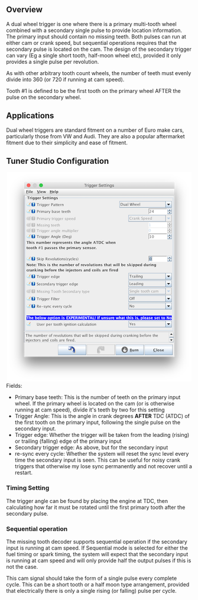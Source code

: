 Overview
--------

A dual wheel trigger is one where there is a primary multi-tooth wheel combined with a secondary single pulse to provide location information. The primary input should contain no missing teeth. Both pulses can run at either cam or crank speed, but sequential operations requires that the secondary pulse is located on the cam. The design of the secondary trigger can vary (Eg a single short tooth, half-moon wheel etc), provided it only provides a single pulse per revolution.

As with other arbitrary tooth count wheels, the number of teeth must evenly divide into 360 (or 720 if running at cam speed).

Tooth \#1 is defined to be the first tooth on the primary wheel AFTER the pulse on the secondary wheel.

Applications
------------

Dual wheel triggers are standard fitment on a number of Euro make cars, particularly those from VW and Audi. They are also a popular aftermarket fitment due to their simplicity and ease of fitment.

Tuner Studio Configuration
--------------------------

<center>
<img src="https://raw.githubusercontent.com/speeduino/wiki/master/decoders/dualwheel_triggerconfig.png" />

</center>
Fields:

-   Primary base teeth: This is the number of teeth on the primary input wheel. If the primary wheel is located on the cam (or is otherwise running at cam speed), divide it's teeth by two for this setting
-   Trigger Angle: This is the angle in crank degrees **AFTER** TDC (ATDC) of the first tooth on the primary input, following the single pulse on the secondary input.
-   Trigger edge: Whether the trigger will be taken from the leading (rising) or trailing (falling) edge of the primary input
-   Secondary trigger edge: As above, but for the secondary input
-   re-sync every cycle: Whether the system will reset the sync level every time the secondary input is seen. This can be useful for noisy crank triggers that otherwise my lose sync permanently and not recover until a restart.

### Timing Setting

The trigger angle can be found by placing the engine at TDC, then calculating how far it must be rotated until the first primary tooth after the secondary pulse.

### Sequential operation

The missing tooth decoder supports sequential operation if the secondary input is running at cam speed. If Sequential mode is selected for either the fuel timing or spark timing, the system will expect that the secondary input is running at cam speed and will only provide half the output pulses if this is not the case.

This cam signal should take the form of a single pulse every complete cycle. This can be a short tooth or a half moon type arrangement, provided that electrically there is only a single rising (or falling) pulse per cycle.